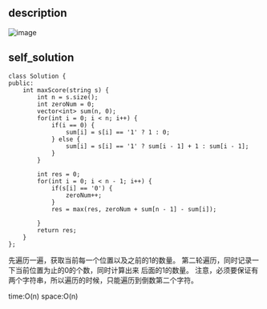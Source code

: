 ## description
![image](https://github.com/ethan686/leetcode/assets/73508499/3d1b9767-8535-4ac9-a8eb-1ba9e67e0b29)
## self_solution
```
class Solution {
public:
    int maxScore(string s) {
        int n = s.size();
        int zeroNum = 0;
        vector<int> sum(n, 0);
        for(int i = 0; i < n; i++) {
            if(i == 0) {
                sum[i] = s[i] == '1' ? 1 : 0;
            } else {
                sum[i] = s[i] == '1' ? sum[i - 1] + 1 : sum[i - 1];
            }
        }

        int res = 0;
        for(int i = 0; i < n - 1; i++) {
            if(s[i] == '0') {
                zeroNum++;
            }
            res = max(res, zeroNum + sum[n - 1] - sum[i]);

        }
        return res;
    }
};
```
先遍历一遍，获取当前每一个位置以及之前的1的数量。
第二轮遍历，同时记录一下当前位置为止的0的个数，同时计算出来 后面的1的数量。
注意，必须要保证有两个字符串，所以遍历的时候，只能遍历到倒数第二个字符。

time:O(n)
space:O(n)

